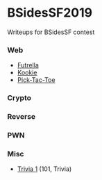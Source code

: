 # BSidesSF2019
Writeups for BSidesSF contest

### Web

 - [Futrella](web/futrella.md)
 - [Kookie](web/kookie.md)
 - [Pick-Tac-Toe](web/picktactoe.md)

### Crypto

### Reverse

### PWN

### Misc

 - [Trivia 1](misc/trivia1) (101, Trivia)